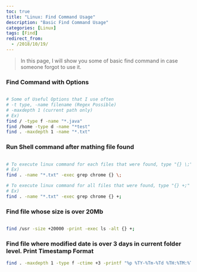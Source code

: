 ```yaml
---
toc: true
title: "Linux: Find Command Usage"
description: "Basic Find Command Usage"
categories: [Linux]
tags: [Find]
redirect_from:
  - /2018/10/19/
---
```


> In this page, I will show you some of basic find command in case someone forgot to use it.

### Find Command with Options

```bash 

# Some of Useful Options that I use often
# -t type, -name filename (Regex Possible)
# -maxdepth 1 (current path only)
# Ex)
find / -type f -name "*.java"
find /home -type d -name "*test"
find . -maxdepth 1 -name "*.txt"

```

### Run Shell command after mathing file found

```bash

# To execute linux command for each files that were found, type "{} \;" in the end
# Ex)
find . -name "*.txt" -exec grep chrome {} \;

# To execute linux command for all files that were found, type "{} +;" in the end
# Ex)
find . -name "*.txt" -exec grep chrome {} +;

```

### Find file whose size is over 20Mb

```bash

find /usr -size +20000 -print -exec ls -alt {} +; 

```

### Find file where modified date is over 3 days in current folder level. Print Timestamp Format
```bash
find . -maxdepth 1 -type f -ctime +3 -printf "%p %TY-%Tm-%Td %TH:%TM:%TS %Tz\n" -delete
```

[^1]: This is a footnote.

[kramdown]: https://kramdown.gettalong.org/
[My Blog]: https://marindie.github.io